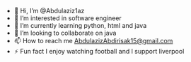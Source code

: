 - 👋 Hi, I’m @Abdulaziz1az
- 👀 I’m interested in software engineer
- 🌱 I’m currently learning python, html and java
- 💞️ I’m looking to collaborate on java
- 📫 How to reach me AbdulazizAbdirisak15@gmail.com
- ⚡ Fun fact I enjoy watching football and l support liverpool

<!---
Abdulaziz1az/Abdulaziz1az is a ✨ special ✨ repository because its `README.md` (this file) appears on your GitHub profile.
You can click the Preview link to take a look at your changes.
--->
